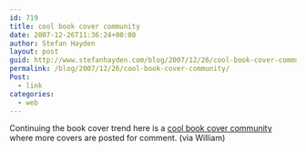 ```yaml
---
id: 719
title: cool book cover community
date: 2007-12-26T11:36:24+00:00
author: Stefan Hayden
layout: post
guid: http://www.stefanhayden.com/blog/2007/12/26/cool-book-cover-community/
permalink: /blog/2007/12/26/cool-book-cover-community/
Post:
  - link
categories:
  - web
---
```

Continuing the book cover trend here is a <a href="http://covers.fwis.com/">cool book cover community</a> where more covers are posted for comment. (via William)